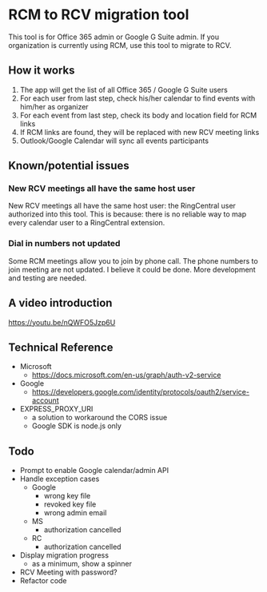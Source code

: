 # RCM to RCV migration tool

This tool is for Office 365 admin or Google G Suite admin. 
If you organization is currently using RCM, use this tool to migrate to RCV.


## How it works

1. The app will get the list of all Office 365 / Google G Suite users
1. For each user from last step, check his/her calendar to find events with him/her as organizer
1. For each event from last step, check its body and location field for RCM links
1. If RCM links are found, they will be replaced with new RCV meeting links
1. Outlook/Google Calendar will sync all events participants


## Known/potential issues

### New RCV meetings all have the same host user

New RCV meetings all have the same host user: the RingCentral user authorized into this tool. 
This is because: there is no reliable way to map every calendar user to a RingCentral extension.


### Dial in numbers not updated

Some RCM meetings allow you to join by phone call. The phone numbers to join meeting are not updated.
I believe it could be done. More development and testing are needed.


## A video introduction

https://youtu.be/nQWFO5Jzp6U


## Technical Reference

- Microsoft
    - https://docs.microsoft.com/en-us/graph/auth-v2-service
- Google
    - https://developers.google.com/identity/protocols/oauth2/service-account
- EXPRESS_PROXY_URI
    - a solution to workaround the CORS issue
    - Google SDK is node.js only

## Todo

- Prompt to enable Google calendar/admin API
- Handle exception cases
    - Google
        - wrong key file
        - revoked key file
        - wrong admin email
    - MS
        - authorization cancelled
    - RC
        - authorization cancelled
- Display migration progress
    - as a minimum, show a spinner
- RCV Meeting with password?
- Refactor code
